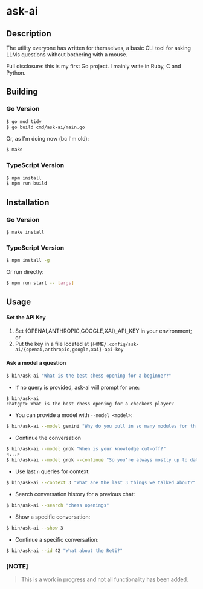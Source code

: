 # ask-ai

## Description

The utility everyone has written for themselves, a basic CLI tool for asking LLMs questions without bothering with a mouse.

Full disclosure: this is my first Go project. I mainly write in Ruby, C and Python.

## Building

### Go Version
```bash
$ go mod tidy
$ go build cmd/ask-ai/main.go
```

Or, as I'm doing now (bc I'm old):
```bash
$ make
```

### TypeScript Version
```bash
$ npm install
$ npm run build
```

## Installation

### Go Version
```bash
$ make install
```

### TypeScript Version
```bash
$ npm install -g
```

Or run directly:
```bash
$ npm run start -- [args]
```

## Usage

#### Set the API Key
1. Set {OPENAI,ANTHROPIC,GOOGLE,XAI}_API_KEY in your environment; or
1. Put the key in a file located at `$HOME/.config/ask-ai/{openai,anthropic,google,xai}-api-key`

#### Ask a model a question
```bash
$ bin/ask-ai "What is the best chess opening for a beginner?"
```

* If no query is provided, ask-ai will prompt for one:
```
$ bin/ask-ai
chatgpt> What is the best chess opening for a checkers player?
```

* You can provide a model with `--model <model>`:
```bash
$ bin/ask-ai --model gemini "Why do you pull in so many modules for th Go API?"
```

* Continue the conversation
```bash
$ bin/ask-ai --model grok "When is your knowledge cut-off?"
<...>
$ bin/ask-ai --model grok --continue "So you're always mostly up to date?"
```

* Use last `n` queries for context:
```bash
$ bin/ask-ai --context 3 "What are the last 3 things we talked about?"
```

* Search conversation history for a previous chat:
```bash
$ bin/ask-ai --search "chess openings"
```

* Show a specific conversation:
```bash
$ bin/ask-ai --show 3
```

* Continue a specific conversation:
```bash
$ bin/ask-ai --id 42 "What about the Reti?"
```

### [NOTE]
> This is a work in progress and not all functionality has been added.
